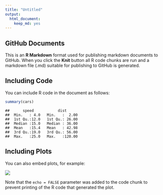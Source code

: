```yaml
---
title: "Untitled"
output:
  html_document:
    keep_md: yes
---
```




## GitHub Documents

This is an <strong>R Markdown</strong> format used for publishing markdown documents to GitHub. When you click the **Knit** button all R code chunks are run and a markdown file (.md) suitable for publishing to GitHub is generated.

## Including Code

You can include R code in the document as follows:


```r
summary(cars)
```

```
##      speed           dist       
##  Min.   : 4.0   Min.   :  2.00  
##  1st Qu.:12.0   1st Qu.: 26.00  
##  Median :15.0   Median : 36.00  
##  Mean   :15.4   Mean   : 42.98  
##  3rd Qu.:19.0   3rd Qu.: 56.00  
##  Max.   :25.0   Max.   :120.00
```

## Including Plots

You can also embed plots, for example:

![](testgithubdoc_files/figure-html/pressure-1.png)<!-- -->

Note that the `echo = FALSE` parameter was added to the code chunk to prevent printing of the R code that generated the plot.
